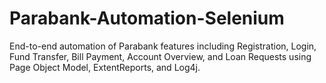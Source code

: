 # Parabank-Automation-Selenium
End-to-end automation of Parabank features including Registration, Login, Fund Transfer, Bill Payment, Account Overview, and Loan Requests using Page Object Model, ExtentReports, and Log4j.
